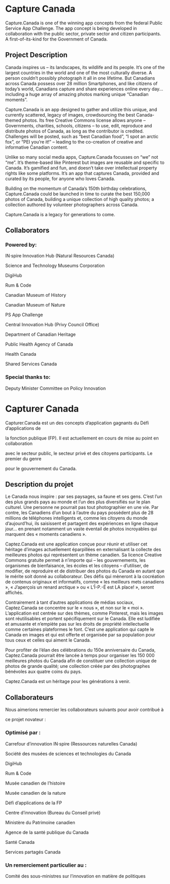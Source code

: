# Capture Canada

Capture.Canada is one of the winning app concepts from the federal Public Service App Challenge. The app concept is being developed in collaboration with the public sector, private sector and citizen participants. A first-of-its-kind for the Government of Canada.


## Project Description

Canada inspires us – its landscapes, its wildlife and its people. It’s one of the largest countries in the world and one of the most culturally diverse. A person couldn’t possibly photograph it all in one lifetime. But Canadians across Canada possess over 28 million Smartphones, and like citizens of today’s world, Canadians capture and share experiences online every day... including a huge array of amazing photos marking unique “Canadian moments”.

Capture.Canada is an app designed to gather and utilize this unique, and currently scattered, legacy of images, crowdsourcing the best Canada-themed photos. Its free Creative Commons license allows anyone – Governments, charities, schools, citizens – to use, edit, reproduce and distribute photos of Canada, as long as the contributor is credited. Challenges will be posted, such as “best Canadian food”, “I spot an arctic fox”, or “PEI you’re it!” – leading to the co-creation of creative and informative Canadian content.

Unlike so many social media apps, Capture.Canada focusses on “we” not “me”. It’s theme-based like Pinterest but images are reusable and specific to Canada. It’s gamified and fun, and doesn’t take over intellectual property rights like some platforms. It’s an app that captures Canada, provided and curated by its people, for anyone who loves Canada.

Building on the momentum of Canada’s 150th birthday celebrations, Capture.Canada could be launched in time to curate the best 150,000 photos of Canada, building a unique collection of high quality photos; a collection authored by volunteer photographers across Canada.

Capture.Canada is a legacy for generations to come.

## Collaborators

### Powered by:

IN·spire Innovation Hub (Natural Resources Canada)

Science and Technology Museums Corporation

DigiHub

Rum & Code

Canadian Museum of History

Canadian Museum of Nature

PS App Challenge

Central Innovation Hub (Privy Council Office)

Department of Canadian Heritage

Public Health Agency of Canada

Health Canada

Shared Services Canada

### Special thanks to:

Deputy Minister Committee on Policy Innovation


# Capturer Canada

Capturer.Canada est un des concepts d’application gagnants du Défi d’applications de

la fonction publique (FP). Il est actuellement en cours de mise au point en collaboration

avec le secteur public, le secteur privé et des citoyens participants. Le premier du genre

pour le gouvernement du Canada.

## Description du projet

Le Canada nous inspire : par ses paysages, sa faune et ses gens. C’est l’un des plus grands pays au monde et l’un des plus diversifiés sur le plan culturel. Une personne ne pourrait pas tout photographier en une vie. Par contre, les Canadiens d’un bout à l’autre du pays possèdent plus de 28 millions de téléphones intelligents et, comme les citoyens du monde d’aujourd’hui, ils saisissent et partagent des expériences en ligne chaque jour... en prenant notamment un vaste éventail de photos incroyables qui marquent des « moments canadiens ».

Captez.Canada est une application conçue pour réunir et utiliser cet héritage d’images actuellement éparpillées en externalisant la collecte des meilleures photos qui représentent un thème canadien. Sa licence Creative Commons gratuite permet à n’importe qui – les gouvernements, les organismes de bienfaisance, les écoles et les citoyens – d’utiliser, de modifier, de reproduire et de distribuer des photos du Canada en autant que le mérite soit donné au collaborateur. Des défis qui mèneront à la cocréation de contenus originaux et informatifs, comme « les meilleurs mets canadiens », « J’aperçois un renard arctique » ou « L’Î-P.-É est LA place! », seront affichés.

Contrairement à tant d’autres applications de médias sociaux, Captez.Canada se concentre sur le « nous », et non sur le « moi ». L’application est centrée sur des thèmes, comme Pinterest, mais les images sont réutilisables et portent spécifiquement sur le Canada. Elle est ludifiée et amusante et n’empiète pas sur les droits de propriété intellectuelle comme certaines plateformes le font. C’est une application qui capte le Canada en images et qui est offerte et organisée par sa population pour tous ceux et celles qui aiment le Canada.

Pour profiter de l’élan des célébrations du 150e anniversaire du Canada, Captez.Canada pourrait être lancée à temps pour organiser les 150 000 meilleures photos du Canada afin de constituer une collection unique de photos de grande qualité; une collection créée par des photographes bénévoles aux quatre coins du pays.

Captez.Canada est un héritage pour les générations à venir.


## Collaborateurs

Nous aimerions remercier les collaborateurs suivants pour avoir contribué à

ce projet novateur :

### Optimisé par :

Carrefour d’innovation IN·spire (Ressources naturelles Canada)

Société des musées de sciences et technologies du Canada

DigiHub

Rum & Code

Musée canadien de l’histoire

Musée canadien de la nature

Défi d’applications de la FP

Centre d’innovation (Bureau du Conseil privé)

Ministère du Patrimoine canadien

Agence de la santé publique du Canada

Santé Canada

Services partagés Canada

### Un remerciement particulier au :

Comité des sous-ministres sur l’innovation en matière de politiques
